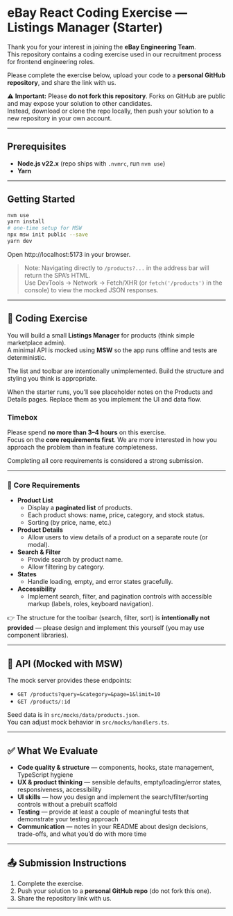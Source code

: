 # eBay React Coding Exercise — Listings Manager (Starter)

Thank you for your interest in joining the **eBay Engineering Team**.  
This repository contains a coding exercise used in our recruitment process for frontend engineering roles.

Please complete the exercise below, upload your code to a **personal GitHub repository**, and share the link with us.  

⚠️ **Important:** Please **do not fork this repository**. Forks on GitHub are public and may expose your solution to other candidates.  
Instead, download or clone the repo locally, then push your solution to a new repository in your own account.

---

## Prerequisites

- **Node.js v22.x** (repo ships with `.nvmrc`, run `nvm use`)  
- **Yarn**

---

## Getting Started

~~~bash
nvm use
yarn install
# one-time setup for MSW
npx msw init public --save
yarn dev
~~~

Open http://localhost:5173 in your browser.

> Note: Navigating directly to `/products?...` in the address bar will return the SPA’s HTML.  
> Use DevTools → Network → Fetch/XHR (or `fetch('/products')` in the console) to view the mocked JSON responses.

---

## 📌 Coding Exercise

You will build a small **Listings Manager** for products (think simple marketplace admin).  
A minimal API is mocked using **MSW** so the app runs offline and tests are deterministic.

The list and toolbar are intentionally unimplemented. Build the structure and styling you think is appropriate.

When the starter runs, you’ll see placeholder notes on the Products and Details pages. Replace them as you implement the UI and data flow.


### Timebox

Please spend **no more than 3–4 hours** on this exercise.  
Focus on the **core requirements first**. We are more interested in how you approach the problem than in feature completeness.  

Completing all core requirements is considered a strong submission.

---

### 🎯 Core Requirements

- **Product List**
  - Display a **paginated list** of products.
  - Each product shows: name, price, category, and stock status.
  - Sorting (by price, name, etc.)
- **Product Details**
  - Allow users to view details of a product on a separate route (or modal).
- **Search & Filter**
  - Provide search by product name.
  - Allow filtering by category.
- **States**
  - Handle loading, empty, and error states gracefully.
- **Accessibility**
  - Implement search, filter, and pagination controls with accessible markup (labels, roles, keyboard navigation).

👉 The structure for the toolbar (search, filter, sort) is **intentionally not provided** — please design and implement this yourself (you may use component libraries).

---

## 🔗 API (Mocked with MSW)

The mock server provides these endpoints:

- `GET /products?query=&category=&page=1&limit=10`  
- `GET /products/:id`  

Seed data is in `src/mocks/data/products.json`.  
You can adjust mock behavior in `src/mocks/handlers.ts`.

---

## ✅ What We Evaluate

- **Code quality & structure** — components, hooks, state management, TypeScript hygiene  
- **UX & product thinking** — sensible defaults, empty/loading/error states, responsiveness, accessibility  
- **UI skills** — how you design and implement the search/filter/sorting controls without a prebuilt scaffold  
- **Testing** — provide at least a couple of meaningful tests that demonstrate your testing approach  
- **Communication** — notes in your README about design decisions, trade-offs, and what you’d do with more time  

---

## 📤 Submission Instructions

1. Complete the exercise.  
2. Push your solution to a **personal GitHub repo** (do not fork this one).  
3. Share the repository link with us.  

---
